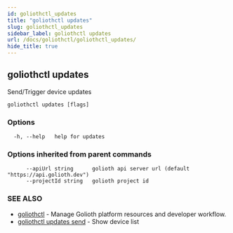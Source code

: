 ```yaml
---
id: goliothctl_updates
title: "goliothctl updates"
slug: goliothctl_updates
sidebar_label: goliothctl updates
url: /docs/goliothctl/goliothctl_updates/
hide_title: true
---
```

## goliothctl updates

Send/Trigger device updates

```
goliothctl updates [flags]
```

### Options

```
  -h, --help   help for updates
```

### Options inherited from parent commands

```
      --apiUrl string      golioth api server url (default "https://api.golioth.dev")
      --projectId string   golioth project id
```

### SEE ALSO

* [goliothctl](/docs/goliothctl/goliothctl/)	 - Manage Golioth platform resources and developer workflow.
* [goliothctl updates send](/docs/goliothctl/goliothctl_updates_send/)	 - Show device list

